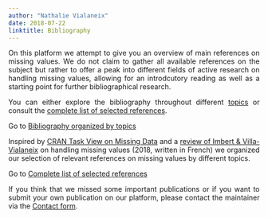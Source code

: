 ```yaml
---
author: "Nathalie Vialaneix"
date: 2018-07-22
linktitle: Bibliography
---
```


<p align="justify">On this platform we attempt to give you an overview of main references on missing values. We do not claim to gather all available references on the subject but rather to offer a peak into different fields of active research on handling missing values, allowing for an introdcutory reading as well as a starting point for further bibliographical research.</p>

<p align="justify">You can either explore the bibliography throughout different <a href="/bibliography/biblio_topics/">topics</a> or consult the <a href="/bibliography/biblio_complete/">complete list of selected references</a>.</p>



<div class="container">
  <div id="accordion">
    <div class="card">
      <div class="card-header">
        <a class="card-text" data-toggle="collapse" data-target="#topics">
          Go to <a href="/bibliography/biblio_topics/">Bibliography organized by topics</a>
        </a>
      </div>
      <div class="collapse show" data-parent="#accordion">  
        <div class="card-body">
          <p align="justify">Inspired by <a href="https://cran.r-project.org/web/views/MissingData.html" target="_blank">CRAN Task View on Missing Data</a> and a <a href="http://journal-sfds.fr/article/view/681" target="_blank">review of Imbert & Villa-Vialaneix</a> on handling missing values (2018, written in French) we organized our selection of relevant references on missing values by different topics.</p>
        </div>
      </div>
    </div>
    <div class="card">
      <div class="card-header">
        <a class="card-text" data-toggle="collapse" data-target="#complete">
          Go to <a href="/bibliography/biblio_complete/">Complete list of selected references</a>
        </a>
      </div>
      <div  class="collapse show" data-parent="#accordion">  
        <div class="card-body">
          <p align="justify">If you think that we missed some important publications or if you want to submit your own publication on our platform, please contact the maintainer via the <a href="/contact/" target="_blank">Contact form</a>.</p>
        </div>
      </div>
    </div>
  </div>
</div>


<!-- *Note: If you think that we missed some important publications or if you want to submit your own publication on our platform, please contact the maintainer via the [Contact form](/contact/).*
 -->
